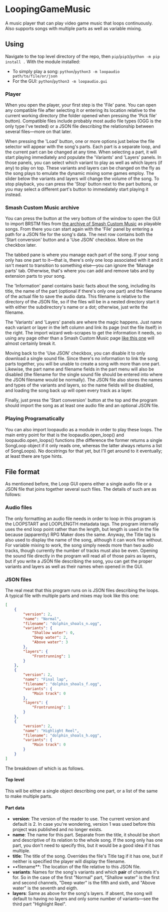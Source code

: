 # LoopingGameMusic

A music player that can play video game music that loops continuously. Also supports songs with multiple parts as well as variable mixing.

## Using
Navigate to the top level directory of the repo, then `pip`/`pip3`/`python -m pip install .`
With the module installed:
- To simply play a song: `python`/`python3 -m loopaudio path/to/file/or/json`
- For the GUI: `python`/`python3 -m loopaudio.gui`

### Player
When you open the player, your first step is the 'File' pane. You can open any compatible file after selecting it or entering its location relative to the current working directory (the folder opened when pressing the 'Pick file' button). Compatible files include probably most audio file types (OGG is the only type I've tested) or a JSON file describing the relationship between several files—more on that later.

When pressing the 'Load' button, one or more options just below the file selector will appear with the song's parts. Each part is a separate loop, and the current part can be changed at any time. When selecting a part, it will start playing immediately and populate the 'Variants' and 'Layers' panels. In those panels, you can select which variant to play as well as which layers (if any) to play on top. These variants and layers can be changed on the fly as the song plays to emulate the dynamic mixing some games employ. The slider below the variants and layers will change the volume of the song. To stop playback, you can press the 'Stop' button next to the part buttons, or you may select a different part's button to immediately start playing it instead.

### Smash Custom Music archive
You can press the button at the very bottom of the window to open the GUI to import BRSTM files from [the archive of Smash Custom Music](https://web.archive.org/web/20190619095108/https://www.smashcustommusic.com/gamelist) as playable songs. From there you can start again with the 'File' panel by entering a path for a JSON file for the song's data. The next row contains both the 'Start conversion' button and a 'Use JSON' checkbox. More on the checkbox later.

The tabbed pane is where you manage each part of the song. If your song only has one part to it—that is, there's only one loop associated with it and it isn't meant to transition to something else—you can ignore the 'Manage parts' tab. Otherwise, that's where you can add and remove tabs and by extension parts to your song.

The 'Information' panel contains basic facts about the song, including its title, the name of the part (optional if there's only one part) and the filename of the actual file to save the audio data. This filename is relative to the directory of the JSON file, so if the files will be in a nested directory start it with either the subdirectory's name or a dot; otherwise, just write the filename.

The 'Variants' and 'Layers' panels are where the magic happens. Just name each variant or layer in the left column and link its page (not the file itself) in the right. The import wizard web-scrapes to get the information it needs, so using any page other than a Smash Custom Music page [like this one](https://web.archive.org/web/20190617173638/https://www.smashcustommusic.com/45669) will almost certainly break it.

Moving back to the 'Use JSON' checkbox, you can disable it to only download a single sound file. Since there's no information to link the song parts together, you will be unable to create a song with more than one part. Likewise, the part name and filename fields in the part menu will also be disabled (the filename for the single sound file should be entered into where the JSON filename would be normally). The JSON file also stores the names and types of the variants and layers, so the name fields will be disabled, and loading the song back up will open every track as a layer.

Finally, just press the 'Start conversion' button at the top and the program should import the song as at least one audio file and an optional JSON file.

### Playing Programatically

You can also import loopaudio as a module in order to play these loops. The main entry point for that is the loopaudio.open_loop() and loopaudio.open_loops() functions (the difference the former returns a single SongLoop object if it only reads one, whereas the latter always returns a list of SongLoops). No docstrings for that yet, but I'll get around to it eventually; at least there are type hints.

## File format

As mentioned before, the Loop GUI opens either a single audio file or a JSON file that joins together several such files. The details of such are as follows:

### Audio files
The only formatting an audio file needs in order to loop in this program is the LOOPSTART and LOOPLENGTH metadata tags. The program internally uses the end loop point rather than the length, but length is used in the file because (apparently) RPG Maker does the same. Anyway, the Title tag is also used to display the name of the song, although it can work fine without. For variable mixing to work, the song simply needs more than two audio tracks, though currently the number of tracks must also be even. Opening the sound file directly in the program will read all of those pairs as layers, but if you write a JSON file describing the song, you can get the proper variants and layers as well as their names when opened in the GUI.

### JSON files
The real meat that this program runs on is JSON files describing the loops. A typical file with multiple parts and mixes may look like this one:
```json
[
	{
		"version": 2,
		"name": "Normal",
		"filename": "dolphin_shoals_n.ogg",
		"variants": {
			"Shallow water": 0,
			"Deep water": 2,
			"Above water": 3
		},
		"layers": {
			"Frontrunning": 1
		}
	},
	{
		"version": 2,
		"name": "Final lap",
		"filename": "dolphin_shoals_f.ogg",
		"variants": {
			"Main track": 0
		},
		"layers": {
			"Frontrunning": 1
		}
	},
	{
		"version": 2,
		"name": "Highlight Reel",
		"filename": "dolphin_shoals_h.ogg",
		"variants": {
			"Main track": 0
		}
	}
]
```
The breakdown of which is as follows.

#### Top level
This will be either a single object describing one part, or a list of the same to make multiple parts.

#### Part data
- **version**: The version of the reader to use. The current version and default is 2. In case you're wondering, version 1 was used before this project was published and no longer exists.
- **name**: The name for this part. Separate from the title, it should be short and descriptive of its relation to the whole song. If the song only has one part, you don't need to specify this, but it would be a good idea if it has multiple.
- **title**: The title of the song. Overrides the file's Title tag if it has one, but if neither is specified the player will display the filename.
- ••filename**: The location of the file relative to this JSON file.
- **variants**: Names for the song's variants and which **pair** of channels it's for. So in the case of the first "Normal" part, "Shallow water" is the first and second channels, "Deep water" is the fifth and sixth, and "Above water" is the seventh and eigth.
- **layers**: Same as above for the song's layers. If absent, the song will default to having no layers and only some number of variants—see the third part "Highlight Reel".
